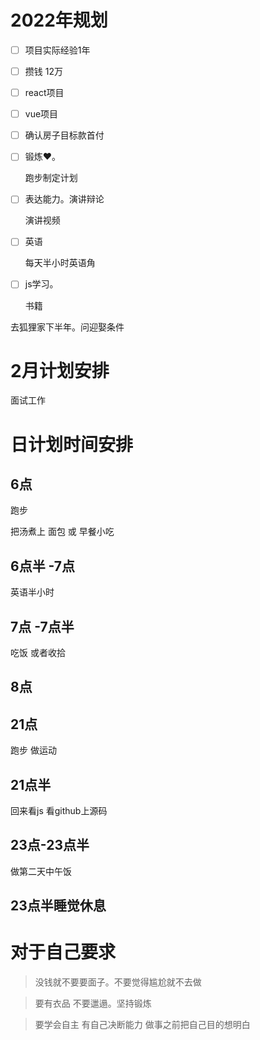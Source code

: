 # 2022年规划



- [ ] 项目实际经验1年
- [ ] 攒钱 12万
- [ ] react项目
- [ ] vue项目
- [ ] 确认房子目标款首付 



- [ ] 锻炼❤️。

  跑步制定计划



- [ ] 表达能力。演讲辩论 

  演讲视频

- [ ] 英语

  每天半小时英语角

- [ ] js学习。

  书籍



去狐狸家下半年。问迎娶条件

# 2月计划安排

面试工作

# 日计划时间安排

## 6点 

跑步

把汤煮上   面包 或 早餐小吃



## 6点半 -7点

英语半小时



## 7点 -7点半 

吃饭 或者收拾



## 8点



## 21点 

跑步  做运动



## 21点半

 回来看js   看github上源码



## 23点-23点半

做第二天中午饭



## 23点半睡觉休息

# 对于自己要求

> 没钱就不要要面子。不要觉得尴尬就不去做



> 要有衣品 不要邋遢。坚持锻炼



> 要学会自主 有自己决断能力 做事之前把自己目的想明白

